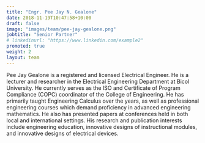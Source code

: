 ```yaml
---
title: "Engr. Pee Jay N. Gealone"
date: 2018-11-19T10:47:58+10:00
draft: false
image: "images/team/pee-jay-gealone.png"
jobtitle: "Senior Partner"
# linkedinurl: "https://www.linkedin.com/example2"
promoted: true
weight: 2
layout: team
---
```


Pee Jay Gealone is a registered and licensed Electrical Engineer. He is a lecturer and researcher in the Electrical Engineering Department at Bicol University. He currently serves as the ISO and Certificate of Program Compliance (COPC) coordinator of the College of Engineering. He has primarily taught Engineering Calculus over the years, as well as professional engineering courses which demand proficiency in advanced engineering mathematics. He also has presented papers at conferences held in both local and international settings. His research and publication interests include engineering education, innovative designs of instructional modules, and innovative designs of electrical devices.